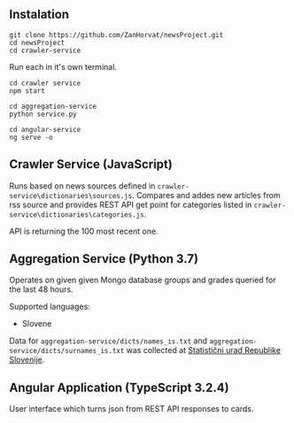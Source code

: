 ## Instalation


```
git clone https://github.com/ZanHorvat/newsProject.git
cd newsProject
cd crawler-service
```

Run each in it's own terminal.
```
cd crawler service
npm start
```
```
cd aggregation-service
python service.py
```
```
cd angular-service
ng serve -o
```

## Crawler Service (JavaScript)

Runs based on news sources defined in `crawler-service\dictionaries\sources.js`. Compares and addes new articles from rss source and provides REST API get point for categories listed in `crawler-service\dictionaries\categories.js`. 

API is returning the 100 most recent one.

## Aggregation Service (Python 3.7)

Operates on given given Mongo database groups and grades queried for the last 48 hours.

Supported languages:
- Slovene

Data for `aggregation-service/dicts/names_is.txt` and `aggregation-service/dicts/surnames_is.txt` was collected at [Statistični urad Republike Slovenije](https://www.stat.si/statweb).

## Angular Application (TypeScript 3.2.4)

User interface which turns json from REST API responses to cards.


